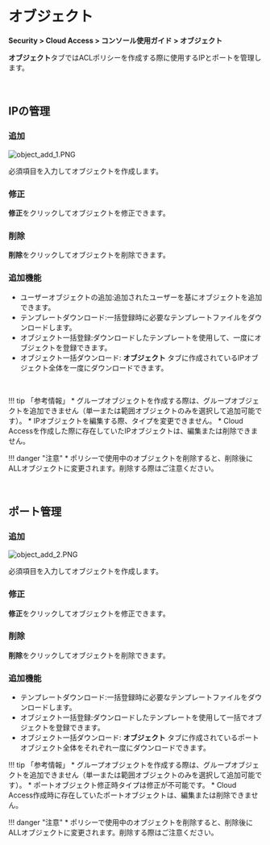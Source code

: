 # オブジェクト

**Security > Cloud Access > コンソール使用ガイド > オブジェクト**

**オブジェクト**タブではACLポリシーを作成する際に使用するIPとポートを管理します。

<br>

## IPの管理

### 追加

![object_add_1.PNG](https://kr1-api-object-storage.nhncloudservice.com/v1/AUTH_2acdfabf4efe4efc8a04c00b348110c9/cdn_origin/prod_cloud_access/2025.06.24/object_add_1.png)

必須項目を入力してオブジェクトを作成します。

### 修正

**修正**をクリックしてオブジェクトを修正できます。

### 削除

**削除**をクリックしてオブジェクトを削除できます。

### 追加機能

* ユーザーオブジェクトの追加:追加されたユーザーを基にオブジェクトを追加できます。
* テンプレートダウンロード:一括登録時に必要なテンプレートファイルをダウンロードします。
* オブジェクト一括登録:ダウンロードしたテンプレートを使用して、一度にオブジェクトを登録できます。
* オブジェクト一括ダウンロード: **オブジェクト** タブに作成されているIPオブジェクト全体を一度にダウンロードできます。

<br>

!!! tip 「参考情報」
    * グループオブジェクトを作成する際は、グループオブジェクトを追加できません（単一または範囲オブジェクトのみを選択して追加可能です）。
    * IPオブジェクトを編集する際、タイプを変更できません。
    * Cloud Accessを作成した際に存在していたIPオブジェクトは、編集または削除できません。

!!! danger "注意"
    * ポリシーで使用中のオブジェクトを削除すると、削除後にALLオブジェクトに変更されます。削除する際はご注意ください。

<br>

## ポート管理

### 追加

![object_add_2.PNG](https://kr1-api-object-storage.nhncloudservice.com/v1/AUTH_2acdfabf4efe4efc8a04c00b348110c9/cdn_origin/prod_cloud_access/2025.06.24/object_add_2.png)

必須項目を入力してオブジェクトを作成します。

### 修正

**修正**をクリックしてオブジェクトを修正できます。

### 削除

**削除**をクリックしてオブジェクトを削除できます。

### 追加機能

* テンプレートダウンロード:一括登録時に必要なテンプレートファイルをダウンロードします。
* オブジェクト一括登録:ダウンロードしたテンプレートを使用して一括でオブジェクトを登録できます。
* オブジェクト一括ダウンロード: **オブジェクト** タブに作成されているポートオブジェクト全体をそれぞれ一度にダウンロードできます。


!!! tip 「参考情報」
    * グループオブジェクトを作成する際は、グループオブジェクトを追加できません（単一または範囲オブジェクトのみを選択して追加可能です）。
    * ポートオブジェクト修正時タイプは修正が不可能です。
    * Cloud Access作成時に存在していたポートオブジェクトは、編集または削除できません。

!!! danger "注意"
    * ポリシーで使用中のオブジェクトを削除すると、削除後にALLオブジェクトに変更されます。削除する際はご注意ください。
